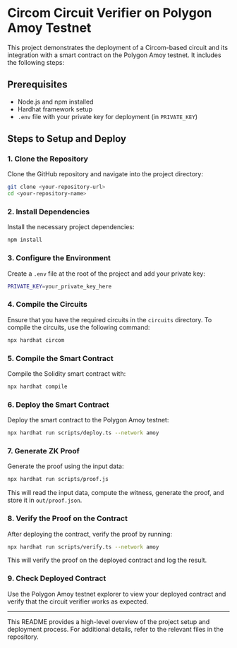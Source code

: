 # Circom Circuit Verifier on Polygon Amoy Testnet

This project demonstrates the deployment of a Circom-based circuit and its integration with a smart contract on the Polygon Amoy testnet. It includes the following steps:

## Prerequisites

- Node.js and npm installed
- Hardhat framework setup
- `.env` file with your private key for deployment (in `PRIVATE_KEY`)

## Steps to Setup and Deploy

### 1. Clone the Repository

Clone the GitHub repository and navigate into the project directory:

```bash
git clone <your-repository-url>
cd <your-repository-name>
```

### 2. Install Dependencies

Install the necessary project dependencies:

```bash
npm install
```

### 3. Configure the Environment

Create a `.env` file at the root of the project and add your private key:

```bash
PRIVATE_KEY=your_private_key_here
```

### 4. Compile the Circuits

Ensure that you have the required circuits in the `circuits` directory. To compile the circuits, use the following command:

```bash
npx hardhat circom
```

### 5. Compile the Smart Contract

Compile the Solidity smart contract with:

```bash
npx hardhat compile
```

### 6. Deploy the Smart Contract

Deploy the smart contract to the Polygon Amoy testnet:

```bash
npx hardhat run scripts/deploy.ts --network amoy
```

### 7. Generate ZK Proof

Generate the proof using the input data:

```bash
npx hardhat run scripts/proof.js
```

This will read the input data, compute the witness, generate the proof, and store it in `out/proof.json`.

### 8. Verify the Proof on the Contract

After deploying the contract, verify the proof by running:

```bash
npx hardhat run scripts/verify.ts --network amoy
```

This will verify the proof on the deployed contract and log the result.

### 9. Check Deployed Contract

Use the Polygon Amoy testnet explorer to view your deployed contract and verify that the circuit verifier works as expected.

---

This README provides a high-level overview of the project setup and deployment process. For additional details, refer to the relevant files in the repository.
